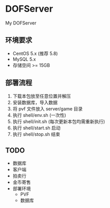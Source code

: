 # DOFServer
My DOFServer

## 环境要求
* CentOS 5.x (推荐 5.8)
* MySQL 5.x
* 存储空间 >= 15GB

## 部署流程
1. 下载本包放至任意位置并解压
2. 安装数据库，导入数据
3. 将 pvf 文件放入 server/game 目录
4. 执行 shell/env.sh (一次性)
5. 执行 shell/init.sh (每次更新本包均需重新执行)
6. 执行 shell/start.sh 启动
7. 执行 shell/stop.sh 结束

## TODO
* 数据库
* 客户端
* 拍卖行
* 金币寄售
* 部署环境
    * PVF
    * 数据库
